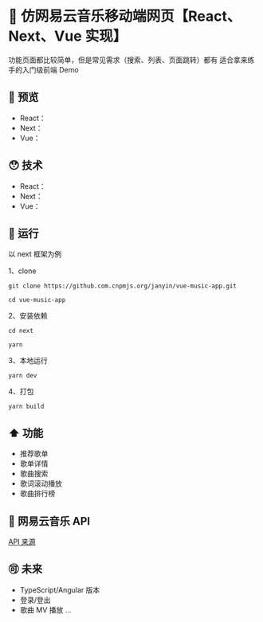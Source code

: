 # 🎵 仿网易云音乐移动端网页【React、Next、Vue 实现】

功能页面都比较简单，但是常见需求（搜索、列表、页面跳转）都有
适合拿来练手的入门级前端 Demo

## 🍓 预览

- React：
- Next：
- Vue：

## 😯 技术

- React：
- Next：
- Vue：

## 🏃 运行

以 next 框架为例

1、clone

```git
git clone https://github.com.cnpmjs.org/janyin/vue-music-app.git

cd vue-music-app
```

2、安装依赖

```git
cd next

yarn
```

3、本地运行

```git
yarn dev
```

4、打包

```git
yarn build
```

## ⬆️ 功能

- 推荐歌单
- 歌单详情
- 歌曲搜索
- 歌词滚动播放
- 歌曲排行榜

## 💁 网易云音乐 API

[API 来源][1]

## 🉑️ 未来

- TypeScript/Angular 版本
- 登录/登出
- 歌曲 MV 播放
  ...

[1]: https://binaryify.github.io/NeteaseCloudMusicApi
